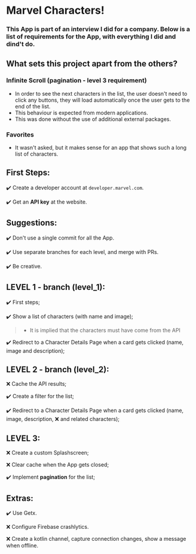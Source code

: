 # Marvel Characters!

### This App is part of an interview I did for a company. Below is a list of requirements for the App, with everything I did and dind't do.

## What sets this project apart from the others?

### Infinite Scroll (pagination - level 3 requirement)
- In order to see the next characters in the list, the user doesn't need to click any buttons, they will load automatically once the user gets to the end of the list.
- This behaviour is expected from modern applications.
- This was done without the use of additional external packages.

### Favorites
- It wasn't asked, but it makes sense for an app that shows such a long list of characters.

## First Steps:
:heavy_check_mark: Create a developer account at `developer.marvel.com`.

:heavy_check_mark: Get an **API key** at the website.

## **Suggestions:**
:heavy_check_mark: Don't use a single commit for all the App.

:heavy_check_mark: Use separate branches for each level, and merge with PRs.

:heavy_check_mark: Be creative.

## LEVEL 1 -  branch (level_1):
:heavy_check_mark: First steps;

:heavy_check_mark: Show a list of characters (with name and image);
>- It is implied that the characters must have come from the API

:heavy_check_mark: Redirect to a Character Details Page when a card gets clicked (name, image and description);


## LEVEL 2 - branch (level_2):
:x: Cache the API results;

:heavy_check_mark: Create a filter for the list;

:heavy_check_mark: Redirect to a Character Details Page when a card gets clicked (name, image, description, :x: and related characters);


## LEVEL 3:

:x: Create a custom Splashscreen;

:x: Clear cache when the App gets closed;

:heavy_check_mark: Implement <b>pagination</b> for the list;


## Extras:
:heavy_check_mark: Use Getx.

:x: Configure Firebase crashlytics.

:x: Create a kotlin channel, capture connection changes, show a message when offline.

